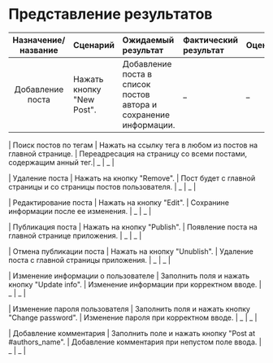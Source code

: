 # Представление результатов

| Назначение/название | Сценарий | Ожидаемый результат | Фактический результат | Оценка |
|:---:|:---|:---|:---|:---|
| Добавление поста | Нажать кнопку "New Post". |Добавление поста в список постов автора и сохранение информации.| _ | _ |

| Поиск постов по тегам | Нажать на ссылку тега в любом из постов на главной странице. | Переадресация на страницу со всеми постами, содержащим анный тег.| _ | _ |

| Удаление поста | Нажать на кнопку "Remove". | Пост будет с главной страницы и со страницы постов пользователя. | _ | _ |

| Редактирование поста | Нажать на кнопку "Edit". | Сохранине информации после ее изменения. | _ | _ |

| Публикация поста | Нажать на кнопку "Publish". | Появление поста на главной странице приложения. | _ | _ |

| Отмена публикации поста | Нажать на кнопку "Unublish". | Удаление поста с главной страницы приложения. | _ | _ |

| Изменение информации о пользователе | Заполнить поля и нажать кнопку "Update info". | Изменение информации при корректном вводе. | _ | _ |

| Изменение пароля пользователя | Заполнить поля и нажать кнопку "Change password". | Изменение пароля при корректном вводе. | _ | _ |

| Добавление комментария | Заполнить поле и нажать кнопку "Post at #authors_name". | Добавление комментария при непустом поле ввода. | _ | _ |
